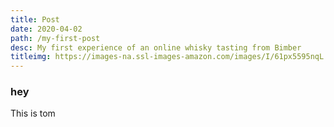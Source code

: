 ```yaml
---
title: Post
date: 2020-04-02
path: /my-first-post
desc: My first experience of an online whisky tasting from Bimber
titleimg: https://images-na.ssl-images-amazon.com/images/I/61px5595nqL._AC_SX679_.jpg
---
```


### hey
This is tom